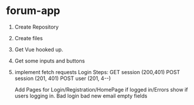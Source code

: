 # forum-app

1. Create Repository

2. Create files

3. Get Vue hooked up.

4. Get some inputs and buttons

5. implement fetch requests
    Login Steps:
        GET session (200,401)
        POST session (201, 401)
        POST user (201, 4--)

    Add Pages for Login/Registration/HomePage if logged in/Errors show if users logging in.
        Bad login
        bad new email
        empty fields
        

